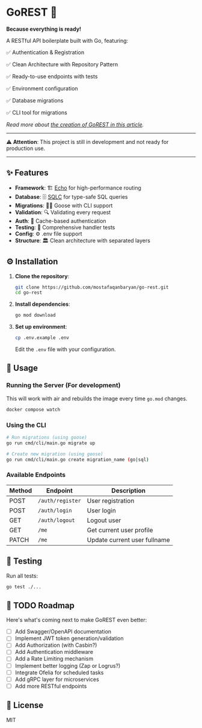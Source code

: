 # GoREST 🚀

**Because everything is ready!**

A RESTful API boilerplate built with Go, featuring:

✅ Authentication & Registration

✅ Clean Architecture with Repository Pattern

✅ Ready-to-use endpoints with tests

✅ Environment configuration

✅ Database migrations

✅ CLI tool for migrations

*Read more about [the creation of GoREST in this article](https://mostafaqanbaryan.com/how-to-write-a-backend-the-worst-way-creation-of-go-rest/).*

---

⚠️ **Attention**: This project is still in development and not ready for production use.

---

## ✨ Features

- **Framework**: 🏗️ [Echo](https://echo.labstack.com/) for high-performance routing
- **Database**: 🗄️ [SQLC](https://sqlc.dev/) for type-safe SQL queries
- **Migrations**: 🏃‍♂️ Goose with CLI support
- **Validation**: 🔍 Validating every request
- **Auth**: 🔑 Cache-based authentication
- **Testing**: 🧪 Comprehensive handler tests
- **Config**: ⚙️ .env file support
- **Structure**: 🏛️ Clean architecture with separated layers


## ⚙️ Installation

1. **Clone the repository**:
   ```bash
   git clone https://github.com/mostafaqanbaryan/go-rest.git
   cd go-rest
   ```

2. **Install dependencies**:
   ```bash
   go mod download
   ```

3. **Set up environment**:
   ```bash
   cp .env.example .env

   ```
   Edit the `.env` file with your configuration.


## 🚀 Usage

### Running the Server (For development)

This will work with air and rebuilds the image every time `go.mod` changes.

```bash
docker compose watch
```

### Using the CLI
```bash
# Run migrations (using goose)
go run cmd/cli/main.go migrate up

# Create new migration (using goose)
go run cmd/cli/main.go create migration_name (go|sql)
```

### Available Endpoints
| Method | Endpoint             | Description                  |
|--------|----------------------|------------------------------|
| POST   | `/auth/register`     | User registration            |
| POST   | `/auth/login`        | User login                   |
| GET    | `/auth/logout`       | Logout user                  |
| GET    | `/me`                | Get current user profile     |
| PATCH  | `/me`                | Update current user fullname |


## 🧪 Testing
Run all tests:
```bash
go test ./...
```

## 📝 TODO Roadmap

Here's what's coming next to make GoREST even better:

- [ ] Add Swagger/OpenAPI documentation
- [ ] Implement JWT token generation/validation
- [ ] Add Authorization (with Casbin?)
- [ ] Add Authentication middleware
- [ ] Add a Rate Limiting mechanism
- [ ] Implement better logging (Zap or Logrus?)
- [ ] Integrate Ofelia for scheduled tasks
- [ ] Add gRPC layer for microservices
- [ ] Add more RESTful endpoints

## 📄 License
MIT
